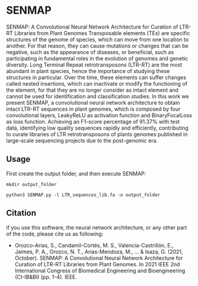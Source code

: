 # SENMAP
SENMAP: A Convolutional Neural Network Architecture for Curation of LTR-RT Libraries from Plant Genomes
Transposable elements (TEs) are specific structures of the genome of species, which can move from one location to another. For that reason, they can cause mutations or changes that can be negative, such as the appearance of diseases, or beneficial, such as participating in fundamental roles in the evolution of genomes and  genetic diversity. Long Terminal Repeat retrotransposons (LTR-RT) are the most abundant in plant species, hence the importance of studying these structures in particular. Over the time, these elements can suffer changes called nested insertions, which can inactivate or modify the functioning of the element, for that they are no longer consider as intact element and cannot be used for identification and classification studies. In this work we present SENMAP, a convolutional neural network architecture to obtain intact LTR-RT sequences in plant genomes, which is composed by four convolutional layers, LeakyReLU as activation function and  BinaryFocalLoss as loss function. Achieving an F1-score percentage of 91.37% with test data, identifying low quality sequences rapidly and efficiently, contributing to curate libraries of LTR retrotransposons of plants genomes published in large-scale sequencing projects due to the post-genomic era. 

## Usage
First create the output folder, and then execute SENMAP:

```
mkdir output_folder
```

```
python3 SENMAP.py -l LTR_sequences_lib.fa -o output_folder
```

## Citation
if you use this software, the neural network architecture, or any other part of the code, please cite us as following:

* Orozco-Arias, S., Candamil-Cortés, M. S., Valencia-Castrillón, E., Jaimes, P. A., Orozco, N. T., Arias-Mendoza, M., ... & Isaza, G. (2021, October). SENMAP: A Convolutional Neural Network Architecture for Curation of LTR-RT Libraries from Plant Genomes. In 2021 IEEE 2nd International Congress of Biomedical Engineering and Bioengineering (CI-IB&BI) (pp. 1-4). IEEE.

